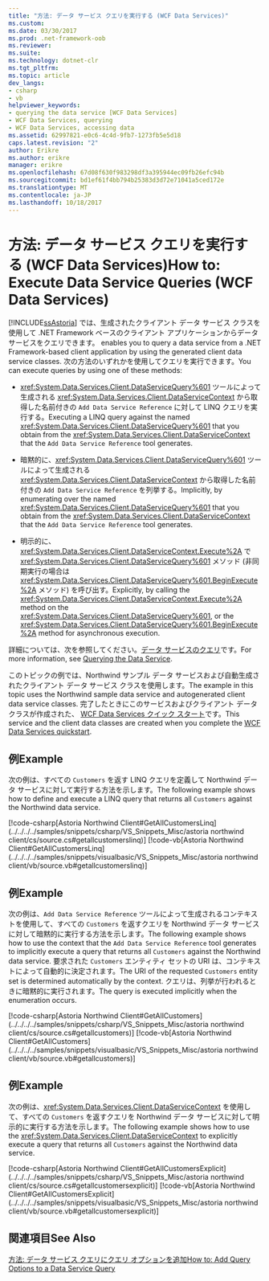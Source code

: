 ```yaml
---
title: "方法: データ サービス クエリを実行する (WCF Data Services)"
ms.custom: 
ms.date: 03/30/2017
ms.prod: .net-framework-oob
ms.reviewer: 
ms.suite: 
ms.technology: dotnet-clr
ms.tgt_pltfrm: 
ms.topic: article
dev_langs:
- csharp
- vb
helpviewer_keywords:
- querying the data service [WCF Data Services]
- WCF Data Services, querying
- WCF Data Services, accessing data
ms.assetid: 62997821-e0c6-4c4d-9fb7-1273fb5e5d18
caps.latest.revision: "2"
author: Erikre
ms.author: erikre
manager: erikre
ms.openlocfilehash: 67d08f630f983298df3a395944ec09fb26efc94b
ms.sourcegitcommit: bd1ef61f4bb794b25383d3d72e71041a5ced172e
ms.translationtype: MT
ms.contentlocale: ja-JP
ms.lasthandoff: 10/18/2017
---
```

# <a name="how-to-execute-data-service-queries-wcf-data-services"></a><span data-ttu-id="12490-102">方法: データ サービス クエリを実行する (WCF Data Services)</span><span class="sxs-lookup"><span data-stu-id="12490-102">How to: Execute Data Service Queries (WCF Data Services)</span></span>
[!INCLUDE[ssAstoria](../../../../includes/ssastoria-md.md)]<span data-ttu-id="12490-103"> では、生成されたクライアント データ サービス クラスを使用して .NET Framework ベースのクライアント アプリケーションからデータ サービスをクエリできます。</span><span class="sxs-lookup"><span data-stu-id="12490-103"> enables you to query a data service from a .NET Framework-based client application by using the generated client data service classes.</span></span> <span data-ttu-id="12490-104">次の方法のいずれかを使用してクエリを実行できます。</span><span class="sxs-lookup"><span data-stu-id="12490-104">You can execute queries by using one of these methods:</span></span>  
  
-   <span data-ttu-id="12490-105"><xref:System.Data.Services.Client.DataServiceQuery%601> ツールによって生成される <xref:System.Data.Services.Client.DataServiceContext> から取得した名前付きの `Add Data Service Reference` に対して LINQ クエリを実行する。</span><span class="sxs-lookup"><span data-stu-id="12490-105">Executing a LINQ query against the named <xref:System.Data.Services.Client.DataServiceQuery%601> that you obtain from the <xref:System.Data.Services.Client.DataServiceContext> that the `Add Data Service Reference` tool generates.</span></span>  
  
-   <span data-ttu-id="12490-106">暗黙的に、<xref:System.Data.Services.Client.DataServiceQuery%601> ツールによって生成される <xref:System.Data.Services.Client.DataServiceContext> から取得した名前付きの `Add Data Service Reference` を列挙する。</span><span class="sxs-lookup"><span data-stu-id="12490-106">Implicitly, by enumerating over the named <xref:System.Data.Services.Client.DataServiceQuery%601> that you obtain from the <xref:System.Data.Services.Client.DataServiceContext> that the `Add Data Service Reference` tool generates.</span></span>  
  
-   <span data-ttu-id="12490-107">明示的に、<xref:System.Data.Services.Client.DataServiceContext.Execute%2A> で <xref:System.Data.Services.Client.DataServiceQuery%601> メソッド (非同期実行の場合は <xref:System.Data.Services.Client.DataServiceQuery%601.BeginExecute%2A> メソッド) を呼び出す。</span><span class="sxs-lookup"><span data-stu-id="12490-107">Explicitly, by calling the <xref:System.Data.Services.Client.DataServiceContext.Execute%2A> method on the <xref:System.Data.Services.Client.DataServiceQuery%601>, or the <xref:System.Data.Services.Client.DataServiceQuery%601.BeginExecute%2A> method for asynchronous execution.</span></span>  
  
 <span data-ttu-id="12490-108">詳細については、次を参照してください。[データ サービスのクエリ](../../../../docs/framework/data/wcf/querying-the-data-service-wcf-data-services.md)です。</span><span class="sxs-lookup"><span data-stu-id="12490-108">For more information, see [Querying the Data Service](../../../../docs/framework/data/wcf/querying-the-data-service-wcf-data-services.md).</span></span>  
  
 <span data-ttu-id="12490-109">このトピックの例では、Northwind サンプル データ サービスおよび自動生成されたクライアント データ サービス クラスを使用します。</span><span class="sxs-lookup"><span data-stu-id="12490-109">The example in this topic uses the Northwind sample data service and autogenerated client data service classes.</span></span> <span data-ttu-id="12490-110">完了したときにこのサービスおよびクライアント データ クラスが作成された、 [WCF Data Services クイック スタート](../../../../docs/framework/data/wcf/quickstart-wcf-data-services.md)です。</span><span class="sxs-lookup"><span data-stu-id="12490-110">This service and the client data classes are created when you complete the [WCF Data Services quickstart](../../../../docs/framework/data/wcf/quickstart-wcf-data-services.md).</span></span>  
  
## <a name="example"></a><span data-ttu-id="12490-111">例</span><span class="sxs-lookup"><span data-stu-id="12490-111">Example</span></span>  
 <span data-ttu-id="12490-112">次の例は、すべての `Customers` を返す LINQ クエリを定義して Northwind データ サービスに対して実行する方法を示します。</span><span class="sxs-lookup"><span data-stu-id="12490-112">The following example shows how to define and execute a LINQ query that returns all `Customers` against the Northwind data service.</span></span>  
  
 [!code-csharp[Astoria Northwind Client#GetAllCustomersLinq](../../../../samples/snippets/csharp/VS_Snippets_Misc/astoria northwind client/cs/source.cs#getallcustomerslinq)]
 [!code-vb[Astoria Northwind Client#GetAllCustomersLinq](../../../../samples/snippets/visualbasic/VS_Snippets_Misc/astoria northwind client/vb/source.vb#getallcustomerslinq)]  
  
## <a name="example"></a><span data-ttu-id="12490-113">例</span><span class="sxs-lookup"><span data-stu-id="12490-113">Example</span></span>  
 <span data-ttu-id="12490-114">次の例は、`Add Data Service Reference` ツールによって生成されるコンテキストを使用して、すべての `Customers` を返すクエリを Northwind データ サービスに対して暗黙的に実行する方法を示します。</span><span class="sxs-lookup"><span data-stu-id="12490-114">The following example shows how to use the context that the `Add Data Service Reference` tool generates to implicitly execute a query that returns all `Customers` against the Northwind data service.</span></span> <span data-ttu-id="12490-115">要求された `Customers` エンティティ セットの URI は、コンテキストによって自動的に決定されます。</span><span class="sxs-lookup"><span data-stu-id="12490-115">The URI of the requested `Customers` entity set is determined automatically by the context.</span></span> <span data-ttu-id="12490-116">クエリは、列挙が行われるときに暗黙的に実行されます。</span><span class="sxs-lookup"><span data-stu-id="12490-116">The query is executed implicitly when the enumeration occurs.</span></span>  
  
 [!code-csharp[Astoria Northwind Client#GetAllCustomers](../../../../samples/snippets/csharp/VS_Snippets_Misc/astoria northwind client/cs/source.cs#getallcustomers)]
 [!code-vb[Astoria Northwind Client#GetAllCustomers](../../../../samples/snippets/visualbasic/VS_Snippets_Misc/astoria northwind client/vb/source.vb#getallcustomers)]  
  
## <a name="example"></a><span data-ttu-id="12490-117">例</span><span class="sxs-lookup"><span data-stu-id="12490-117">Example</span></span>  
 <span data-ttu-id="12490-118">次の例は、<xref:System.Data.Services.Client.DataServiceContext> を使用して、すべての `Customers` を返すクエリを Northwind データ サービスに対して明示的に実行する方法を示します。</span><span class="sxs-lookup"><span data-stu-id="12490-118">The following example shows how to use the <xref:System.Data.Services.Client.DataServiceContext> to explicitly execute a query that returns all `Customers` against the Northwind data service.</span></span>  
  
 [!code-csharp[Astoria Northwind Client#GetAllCustomersExplicit](../../../../samples/snippets/csharp/VS_Snippets_Misc/astoria northwind client/cs/source.cs#getallcustomersexplicit)]
 [!code-vb[Astoria Northwind Client#GetAllCustomersExplicit](../../../../samples/snippets/visualbasic/VS_Snippets_Misc/astoria northwind client/vb/source.vb#getallcustomersexplicit)]  
  
## <a name="see-also"></a><span data-ttu-id="12490-119">関連項目</span><span class="sxs-lookup"><span data-stu-id="12490-119">See Also</span></span>  
 [<span data-ttu-id="12490-120">方法: データ サービス クエリにクエリ オプションを追加</span><span class="sxs-lookup"><span data-stu-id="12490-120">How to: Add Query Options to a Data Service Query</span></span>](../../../../docs/framework/data/wcf/how-to-add-query-options-to-a-data-service-query-wcf-data-services.md)
